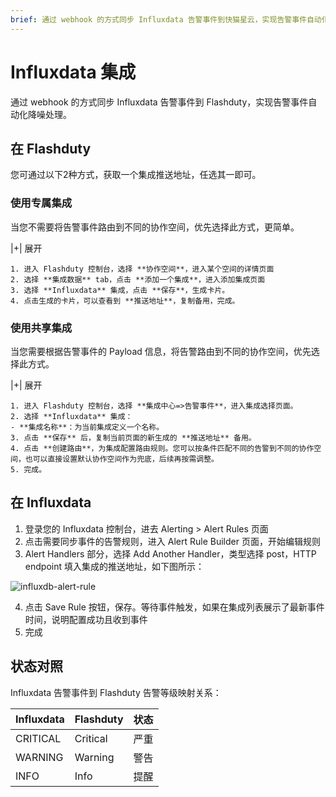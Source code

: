 ```yaml
---
brief: 通过 webhook 的方式同步 Influxdata 告警事件到快猫星云，实现告警事件自动化降噪处理
---
```


# Influxdata 集成

通过 webhook 的方式同步 Influxdata 告警事件到 Flashduty，实现告警事件自动化降噪处理。

## 在 Flashduty
您可通过以下2种方式，获取一个集成推送地址，任选其一即可。

### 使用专属集成

当您不需要将告警事件路由到不同的协作空间，优先选择此方式，更简单。

|+| 展开

    1. 进入 Flashduty 控制台，选择 **协作空间**，进入某个空间的详情页面
    2. 选择 **集成数据** tab，点击 **添加一个集成**，进入添加集成页面
    3. 选择 **Influxdata** 集成，点击 **保存**，生成卡片。
    4. 点击生成的卡片，可以查看到 **推送地址**，复制备用，完成。

### 使用共享集成

当您需要根据告警事件的 Payload 信息，将告警路由到不同的协作空间，优先选择此方式。

|+| 展开

    1. 进入 Flashduty 控制台，选择 **集成中心=>告警事件**，进入集成选择页面。
    2. 选择 **Influxdata** 集成：
    - **集成名称**：为当前集成定义一个名称。
    3. 点击 **保存** 后，复制当前页面的新生成的 **推送地址** 备用。
    4. 点击 **创建路由**，为集成配置路由规则。您可以按条件匹配不同的告警到不同的协作空间，也可以直接设置默认协作空间作为兜底，后续再按需调整。
    5. 完成。

## 在 Influxdata

1. 登录您的 Influxdata 控制台，进去 Alerting > Alert Rules 页面
2. 点击需要同步事件的告警规则，进入 Alert Rule Builder 页面，开始编辑规则
3. Alert Handlers 部分，选择 Add Another Handler，类型选择 post，HTTP endpoint 填入集成的推送地址，如下图所示：

![influxdb-alert-rule](https://fc.3ti.site/zh/flashduty/mixin/alert_integration/influxdata/1.avif)

4. 点击 Save Rule 按钮，保存。等待事件触发，如果在集成列表展示了最新事件时间，说明配置成功且收到事件
5. 完成

## 状态对照

Influxdata 告警事件到 Flashduty 告警等级映射关系：

| Influxdata |  Flashduty  | 状态 |
| ---------- | -------- | ---- |
| CRITICAL   | Critical | 严重 |
| WARNING    | Warning  | 警告 |
| INFO       | Info     | 提醒 |